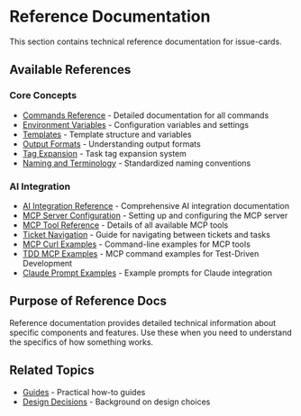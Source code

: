 # Reference Documentation

This section contains technical reference documentation for issue-cards.

## Available References

### Core Concepts

- [Commands Reference](commands.md) - Detailed documentation for all commands
- [Environment Variables](environment-vars.md) - Configuration variables and settings
- [Templates](templates.md) - Template structure and variables
- [Output Formats](output-formats.md) - Understanding output formats
- [Tag Expansion](tag-expansion.md) - Task tag expansion system
- [Naming and Terminology](naming-and-terminology.md) - Standardized naming conventions

### AI Integration

- [AI Integration Reference](ai-integration.md) - Comprehensive AI integration documentation
- [MCP Server Configuration](mcp-server-config.md) - Setting up and configuring the MCP server
- [MCP Tool Reference](mcp-tool-reference.md) - Details of all available MCP tools
- [Ticket Navigation](ticket-navigation.md) - Guide for navigating between tickets and tasks
- [MCP Curl Examples](mcp-curl-examples.md) - Command-line examples for MCP tools
- [TDD MCP Examples](tdd-mcp-examples.md) - MCP command examples for Test-Driven Development
- [Claude Prompt Examples](claude-prompt-examples.md) - Example prompts for Claude integration

## Purpose of Reference Docs

Reference documentation provides detailed technical information about specific components and features. Use these when you need to understand the specifics of how something works.

## Related Topics

- [Guides](../guides/index.md) - Practical how-to guides
- [Design Decisions](../design/index.md) - Background on design choices